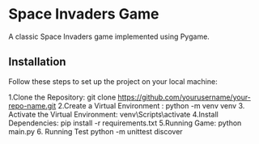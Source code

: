 # Space Invaders Game

A classic Space Invaders game implemented using Pygame.

## Installation

Follow these steps to set up the project on your local machine:

1.Clone the Repository:
     git clone https://github.com/yourusername/your-repo-name.git
2.Create a Virtual Environment :
     python -m venv venv
3. Activate the Virtual Environment:
     venv\Scripts\activate
 4.Install Dependencies:
     pip install -r requirements.txt 
 5.Running Game:
     python main.py
 6. Running Test
     python -m unittest discover




 
